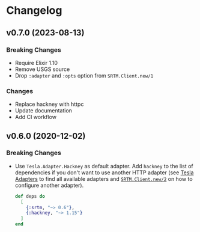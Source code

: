 # Changelog

## v0.7.0 (2023-08-13)

### Breaking Changes

- Require Elixir 1.10
- Remove USGS source
- Drop `:adapter` and `:opts` option from `SRTM.Client.new/1`

### Changes

- Replace hackney with httpc
- Update documentation
- Add CI workflow

## v0.6.0 (2020-12-02)

### Breaking Changes

- Use `Tesla.Adapter.Hackney` as default adapter. Add `hackney` to the list of dependencies if you don't want to use another HTTP adapter (see [Tesla Adapters](https://github.com/teamon/tesla#adapters) to find all available adapters and [`SRTM.Client.new/2`](https://hexdocs.pm/srtm/SRTM.Client.html#new/2) on how to configure another adapter).

  ```elixir
  def deps do
    [
      {:srtm, "~> 0.6"},
      {:hackney, "~> 1.15"}
    ]
  end
  ```
